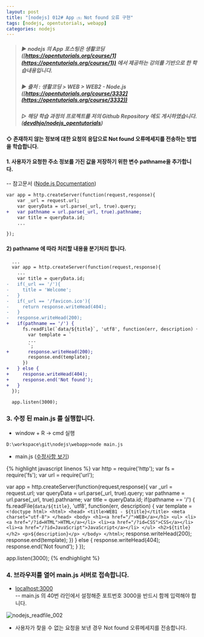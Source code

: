 ```yaml
---
layout: post
title: "[nodejs] 012# App ⑸ Not found 오류 구현"
tags: [nodejs, opentutorials, webapp]
categories: nodejs
---
```



> ##### ▶ nodejs 의 App 포스팅은 생활코딩 ([https://opentutorials.org/course/1](https://opentutorials.org/course/1)) 에서 제공하는 강의를 기반으로 한 학습내용입니다.  
> ##### ▶ 출처 : 생활코딩 > WEB > WEB2 - Node.js ([https://opentutorials.org/course/3332](https://opentutorials.org/course/3332))  
> ##### ▷ 해당 학습 과정의 프로젝트를 저의 Github Repository 에도 게시하였습니다. ([devdhjo/nodejs_opentutorials](https://github.com/devdhjo/nodejs_opentutorials))  



#### ◇ 존재하지 않는 정보에 대한 요청의 응답으로 Not found 오류메세지를 전송하는 방법을 학습합니다.  

#### 1. 사용자가 요청한 주소 정보를 가진 값을 저장하기 위한 변수 pathname을 추가합니다.  

-- 참고문서 ([Node.js Documentation](https://nodejs.org/dist/latest-v12.x/docs/api/url.html#url_url_strings_and_url_objects))



```diff
var app = http.createServer(function(request,response){
    var _url = request.url;
    var queryData = url.parse(_url, true).query;
+   var pathname = url.parse(_url, true).pathname;
    var title = queryData.id;
    ...

});
```

#### 2) pathname 에 따라 처리할 내용을 분기처리 합니다.  

```diff
  ...
  var app = http.createServer(function(request,response){
    ...
    var title = queryData.id;
-   if(_url == '/'){
-     title = 'Welcome';
-   }
-   if(_url == '/favicon.ico'){
-     return response.writeHead(404);
-   }
-   response.writeHead(200);
+   if(pathname == '/') {
      fs.readFile(`data/${title}`, 'utf8', function(err, description) {
        var template = `
        ...
        `;
+       response.writeHead(200);
        response.end(template);
      })
+   } else {
+     response.writeHead(404);
+     response.end('Not found');
+   }
  });

  app.listen(3000);
```

### 3. 수정 된 main.js 를 실행합니다.  

- window + R → cmd 실행  

```
D:\workspace\git\nodejs\webapp>node main.js
```

- main.js ([수정사항 보기](https://github.com/devdhjo/nodejs_opentutorials/commit/ae8dfc6e983f4657e6b0cccaffc98b43db4ea9ec))  

{% highlight javascript linenos %}
var http = require('http');
var fs = require('fs');
var url = require('url');

var app = http.createServer(function(request,response){
  var _url = request.url;
  var queryData = url.parse(_url, true).query;
  var pathname = url.parse(_url, true).pathname;
  var title = queryData.id;
  if(pathname == '/') {
    fs.readFile(`data/${title}`, 'utf8', function(err, description) {
      var template = `
        <!doctype html>
        <html>
        <head>
          <title>WEB1 - ${title}</title>
          <meta charset="utf-8">
        </head>
        <body>
          <h1><a href="/">WEB</a></h1>
          <ul>
            <li><a href="/?id=HTML">HTML</a></li>
            <li><a href="/?id=CSS">CSS</a></li>
            <li><a href="/?id=JavaScript">JavaScript</a></li>
          </ul>
          <h2>${title}</h2>
          <p>${description}</p>
        </body>
        </html>
        `;
      response.writeHead(200);
      response.end(template);
    })
  } else {
    response.writeHead(404);
    response.end('Not found');
  }
});

app.listen(3000);
{% endhighlight %}

### 4. 브라우저를 열어 main.js 서버로 접속합니다.  

- [localhost:3000](localhost:3000)  
-- main.js 의 40번 라인에서 설정해준 포트번호 3000을 반드시 함께 입력해야 합니다.  

![nodejs_readfile_002](https://drive.google.com/uc?id=1tQ0Pxi9Of2xy35hJodyca1jIfL4VQNKW)  

- 사용자가 찾을 수 없는 요청을 보낸 경우 Not found 오류메세지를 전송합니다.  
